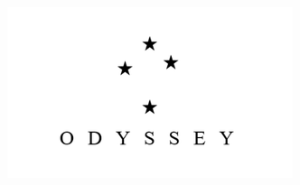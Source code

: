 <picture style="display: block; text-align: center;">
  <source media="(prefers-color-scheme: dark)" srcset="logos\logo-dark.png">
  <img 
    src="logos/logo-light.png" 
    alt="CelestiDB logo — light and dark versions"
    style="max-width: 100%; height: auto;"
  >
</picture>